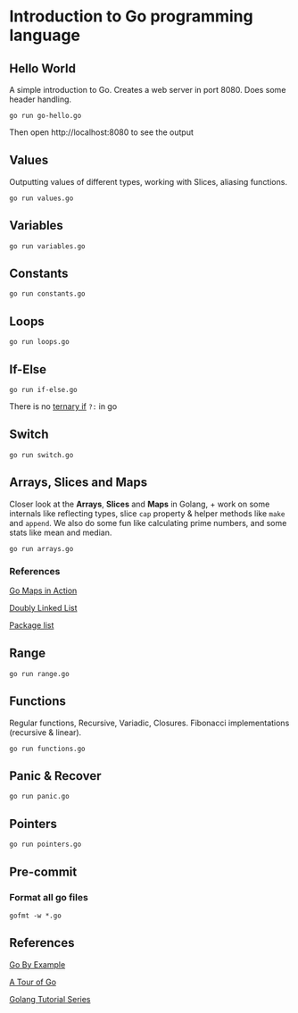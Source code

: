 # Introduction to Go programming language

## Hello World

A simple introduction to Go. Creates a web server in port 8080. Does some header handling.

`go run go-hello.go`

Then open http://localhost:8080 to see the output

## Values

Outputting values of different types, working with Slices, aliasing functions.

`go run values.go`

## Variables

`go run variables.go`

## Constants

`go run constants.go`

## Loops

`go run loops.go`

## If-Else

`go run if-else.go`

There is no [ternary if](https://en.wikipedia.org/wiki/%3F:) `?:` in go

## Switch

`go run switch.go`

## Arrays, Slices and Maps

Closer look at the **Arrays**, **Slices** and **Maps** in Golang, + work on some internals like reflecting types,
slice `cap` property & helper methods like `make` and `append`.
We also do some fun like calculating prime numbers, and some stats like mean and median.

`go run arrays.go`

### References

[Go Maps in Action](https://blog.golang.org/go-maps-in-action)

[Doubly Linked List](https://en.wikipedia.org/wiki/Doubly_linked_list)

[Package list](https://golang.org/pkg/container/list/)

## Range

`go run range.go`

## Functions

Regular functions, Recursive, Variadic, Closures. Fibonacci implementations (recursive & linear).
 
`go run functions.go`

## Panic & Recover

`go run panic.go`

## Pointers

`go run pointers.go`

## Pre-commit

### Format all go files
`gofmt -w *.go`

## References

[Go By Example](https://www.gobyexample.com)

[A Tour of Go](https://tour.golang.org/welcome/1)

[Golang Tutorial Series](https://golangbot.com/learn-golang-series/)

